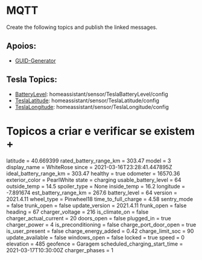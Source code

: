 # MQTT
Create the following topics and publish the linked messages.

## Apoios:
* [GUID-Generator](https://www.guidgenerator.com/)


## Tesla Topics:
* [BatteryLevel](./BatteryLevel.json): homeassistant/sensor/TeslaBatteryLevel/config
* [TeslaLatitude](./TeslaLatitude.json): homeassistant/sensor/TeslaLatitude/config
* [TeslaLongitude](./TeslaLongitude.json): homeassistant/sensor/TeslaLongitude/config

# Topicos a criar e verificar se existem +

latitude = 40.669399
rated_battery_range_km = 303.47
model = 3
display_name = WhiteRose
since = 2021-03-16T23:28:41.447895Z
ideal_battery_range_km = 303.47
healthy = true
odometer = 16570.36
exterior_color = PearlWhite
state = charging
usable_battery_level = 64
outside_temp = 14.5
spoiler_type = None
inside_temp = 16.2
longitude = -7.891674
est_battery_range_km = 267.6
battery_level = 64
version = 2021.4.11
wheel_type = Pinwheel18
time_to_full_charge = 4.58
sentry_mode = false
trunk_open = false
update_version = 2021.4.11
frunk_open = false
heading = 67
charger_voltage = 216
is_climate_on = false
charger_actual_current = 20
doors_open = false
plugged_in = true
charger_power = 4
is_preconditioning = false
charge_port_door_open = true
is_user_present = false
charge_energy_added = 0.42
charge_limit_soc = 90
update_available = false
windows_open = false
locked = true
speed = 0
elevation = 485
geofence = Garagem
scheduled_charging_start_time = 2021-03-17T10:30:00Z
charger_phases = 1
